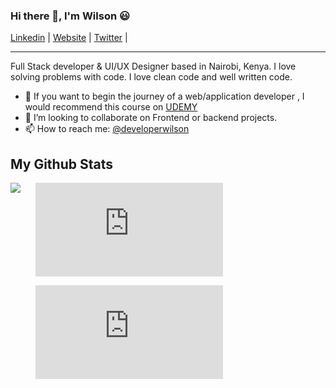 ### Hi there 👋, I'm Wilson 😃

[Linkedin](https://www.linkedin.com/in/WilsonKinyua/) |
[Website](https://wilsonkinyua.vercel.app/) |
[Twitter](https://twitter.com/_wilsonkinyua) |


---

Full Stack developer & UI/UX Designer based in Nairobi, Kenya. I love solving problems with code. I love clean code and well written code.
- 🌱 If you want to begin the journey of a web/application developer , I would recommend this course on [UDEMY](https://www.udemy.com/course/the-web-developer-bootcamp/)
- 📝 I’m looking to collaborate on Frontend or backend projects.
- 📫 How to reach me: [@developerwilson](https://www.linkedin.com/in/WilsonKinyua/)

## My Github Stats

<a href="https://readme-stats-cfgj2cxdy.vercel.app/api?username=wilsonkinyua&count_private=true&show_icons=true&theme=cobalt">
  <img  align="left" src = "https://github-readme-streak-stats.herokuapp.com/?user=wilsonkinyua&">
</a>

</a>

<figure><embed src="https://wakatime.com/share/@db874fdf-0144-4a83-9b0b-c8f5e72791c5/acdcb4a7-0b2d-47d3-bd36-7314ca7dc374.svg"></embed></figure>
<figure><embed src="https://wakatime.com/share/@developerwilson/1c07fdc9-7000-42e2-a57a-2ab7d787751e.svg"></embed></figure>
